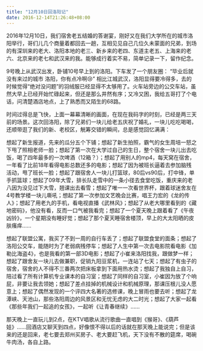 ```yaml
---
title: "12月10日回洛阳记"
date: 2016-12-14T21:26:48+08:00
---
```


2016年12月10日，我们宿舍老五结婚的答谢宴，刚好又在我们大学所在的城市洛阳举行，哥们儿几个商量着都回去一趟，互相见见自己几位久未蒙面的兄弟，到场的有深圳来的老大、洛阳本地的老三、新乡来的老四、东道主老五、上海来的老六、北京来的老七和武汉来的我。能够成行着实不易，简单记录一下，留作纪念。

9号晚上从武汉出发，卧铺10号早上到的洛阳。下车发了一个朋友圈：
“毕业后就没有来过的城市
洛阳，你有点冷啊😢” 
相比江城武汉，洛阳显得要冷得多，去的时候觉得“绝对没问题”的羽绒服已经显得不太够用了。火车站旁边的公交车站，虽然大早上已经开始忙碌起来，但还是那么井然有序；又冷又困，我给五哥打了个电话，问清楚酒店地点，上了熟悉而又陌生的68路。

时间过得总是飞快，上面一幕幕清晰的画面，在现在我码字的时刻，已经是两三天前的场景。这次回洛阳，除了兄弟们一块儿给老五庆祝了婚礼，一块儿吃吃喝喝，还顺带逛了我们的新、老校区，觥筹交错的瞬间，总是感觉回忆满满：

想起了新生报道，先来的瓜分五个下铺；想起了新生拍照，霸气的女生周培一怒之下甩了照相老师一脸；想起了第一次在大学过自己的生日，整个宿舍一块儿出去吃饭，喝了四年最多的一次啤酒（12箱？）；想起了用别人的mp4，每天窝在宿舍，一年看了比前18年看得电影总数还多的电影；想起了因为被班长逼着去参加脑残活动，甩了班长一脸；想起了跟宿舍人一块儿打篮球，80后vs90后，打中锋，单手抓篮球；想起了09年大雪，排长队走雪中的一条小径去食堂吃饭，重庆来的老八因为没见过下大雪，翘课出去看雪；想起了唯一一次看世界杯，跟着球迷舍友在4号教学楼一块儿嘶吼；想起了第一次参加文艺晚会比赛，唱王力宏的《龙的传人》；想起了用老九的手机，看电视直播《武林风》；想起了从老大哪里看到的《藏地密码》，他没有看，反而一口气被我看完；想起了一个夏天晚上跟着看了《午夜凶铃》，一个星期没有睡好觉；想起了那个夏天睡宿舍楼顶，早上的大太阳晒的皮肤瘙痒……

想起了联盟公寓，我买了不到一周的自行车丢了；想起了联盟食堂的面条；想起了洛阳公交车，能随时为了老弱病残停车；想起了人生中第一次去电影院看电影《加勒比海盗4》，也是我看的第一部3D电影；想起了小崔来洛阳找我，跟做梦一样；想起了跟舍友一块儿去做兼职，促销九阳豆浆机，一连站了七天；想起了有虫子的宿舍，宿舍的人不得不三番两次把床板拿到下面用热水烫；想起了我独自上自习，陪过看了所有计算机专业课本的自习室；想起了同样的自习室，小崔因为放了个响屁，非要让我去领她；想起了差点挂掉的机械设计和机械原理，那课压根儿没人愿意上；想起了偶然发现的一个评四大名著的选修课，晚上冒雨也要去听；想起了龙潭峡、天池山，那些洛阳周边的风景区和无忧无虑的大二时光；想起了大家一起看《那些年我们一起追的女孩》，一起听《让青春继续》……

那天晚上一直玩儿到2点，在KTV唱歌从流行歌曲一直唱到《猴哥》、《葫芦娃》……回酒店又聊天到四点，好像恨不得以后的话就在那天晚上能说完；但是该来的还是回来，老七要去郑州买房子、老大要赶飞机，天下没有不散的筵席，喝碗牛肉汤，各自上路。


